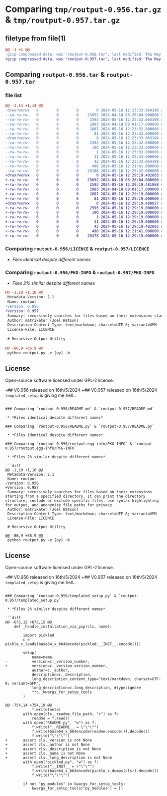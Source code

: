 # Comparing `tmp/routput-0.956.tar.gz` & `tmp/routput-0.957.tar.gz`

## filetype from file(1)

```diff
@@ -1 +1 @@
-gzip compressed data, was "routput-0.956.tar", last modified: Thu May 16 12:23:33 2024, max compression
+gzip compressed data, was "routput-0.957.tar", last modified: Thu May 16 12:29:19 2024, max compression
```

## Comparing `routput-0.956.tar` & `routput-0.957.tar`

### file list

```diff
@@ -1,14 +1,14 @@
-drwxrwxrwx   0        0        0        0 2024-05-16 12:23:33.064198 routput-0.956/
--rw-rw-rw-   0        0        0    25652 2024-04-18 08:26:04.000000 routput-0.956/LICENCE
--rw-rw-rw-   0        0        0     2593 2024-05-16 12:23:33.064198 routput-0.956/PKG-INFO
--rw-rw-rw-   0        0        0     2083 2024-04-18 09:01:17.000000 routput-0.956/README.md
--rw-rw-rw-   0        0        0     2687 2024-05-16 12:23:32.000000 routput-0.956/README.py
--rw-rw-rw-   0        0        0       81 2024-05-16 12:23:32.000000 routput-0.956/pickled.py
-drwxrwxrwx   0        0        0        0 2024-05-16 12:23:33.063194 routput-0.956/routput.egg-info/
--rw-rw-rw-   0        0        0     2593 2024-05-16 12:23:32.000000 routput-0.956/routput.egg-info/PKG-INFO
--rw-rw-rw-   0        0        0      190 2024-05-16 12:23:33.000000 routput-0.956/routput.egg-info/SOURCES.txt
--rw-rw-rw-   0        0        0        1 2024-05-16 12:23:33.000000 routput-0.956/routput.egg-info/dependency_links.txt
--rw-rw-rw-   0        0        0       31 2024-05-16 12:23:33.000000 routput-0.956/routput.egg-info/top_level.txt
--rw-rw-rw-   0        0        0       42 2024-05-16 12:23:33.064198 routput-0.956/setup.cfg
--rw-rw-rw-   0        0        0      498 2024-05-16 12:21:41.000000 routput-0.956/setup.py
--rw-rw-rw-   0        0        0    20186 2024-05-16 12:23:32.000000 routput-0.956/templated_setup.py
+drwxrwxrwx   0        0        0        0 2024-05-16 12:29:19.482883 routput-0.957/
+-rw-rw-rw-   0        0        0    25652 2024-04-18 08:26:04.000000 routput-0.957/LICENCE
+-rw-rw-rw-   0        0        0     2593 2024-05-16 12:29:19.481868 routput-0.957/PKG-INFO
+-rw-rw-rw-   0        0        0     2083 2024-04-18 09:01:17.000000 routput-0.957/README.md
+-rw-rw-rw-   0        0        0     2687 2024-05-16 12:29:19.000000 routput-0.957/README.py
+-rw-rw-rw-   0        0        0       81 2024-05-16 12:29:19.000000 routput-0.957/pickled.py
+drwxrwxrwx   0        0        0        0 2024-05-16 12:29:19.480857 routput-0.957/routput.egg-info/
+-rw-rw-rw-   0        0        0     2593 2024-05-16 12:29:19.000000 routput-0.957/routput.egg-info/PKG-INFO
+-rw-rw-rw-   0        0        0      190 2024-05-16 12:29:19.000000 routput-0.957/routput.egg-info/SOURCES.txt
+-rw-rw-rw-   0        0        0        1 2024-05-16 12:29:19.000000 routput-0.957/routput.egg-info/dependency_links.txt
+-rw-rw-rw-   0        0        0       31 2024-05-16 12:29:19.000000 routput-0.957/routput.egg-info/top_level.txt
+-rw-rw-rw-   0        0        0       42 2024-05-16 12:29:19.482883 routput-0.957/setup.cfg
+-rw-rw-rw-   0        0        0      498 2024-05-16 12:21:41.000000 routput-0.957/setup.py
+-rw-rw-rw-   0        0        0    20378 2024-05-16 12:29:19.000000 routput-0.957/templated_setup.py
```

### Comparing `routput-0.956/LICENCE` & `routput-0.957/LICENCE`

 * *Files identical despite different names*

### Comparing `routput-0.956/PKG-INFO` & `routput-0.957/PKG-INFO`

 * *Files 2% similar despite different names*

```diff
@@ -1,10 +1,10 @@
 Metadata-Version: 2.1
 Name: routput
-Version: 0.956
+Version: 0.957
 Summary: recursively searches for files based on their extensions starting from a specified directory. It can print the directory structure, include or exclude specific files, use syntax highlighting for output, and anonymize file paths for privacy.
 Author: matrikater (Joel Watson)
 Description-Content-Type: text/markdown; charset=UTF-8; variant=GFM
 License-File: LICENCE
 
 # Recursive Output Utility
 
@@ -86,9 +86,9 @@
 python routput.py -e [py] -b
 ```
 
 ## License
 
 Open-source software licensed under GPL-2 license.
 
-## V0.956 released on 16th/5/2024
+## V0.957 released on 16th/5/2024
 `templated_setup` is giving me hell...
```

### Comparing `routput-0.956/README.md` & `routput-0.957/README.md`

 * *Files identical despite different names*

### Comparing `routput-0.956/README.py` & `routput-0.957/README.py`

 * *Files identical despite different names*

### Comparing `routput-0.956/routput.egg-info/PKG-INFO` & `routput-0.957/routput.egg-info/PKG-INFO`

 * *Files 2% similar despite different names*

```diff
@@ -1,10 +1,10 @@
 Metadata-Version: 2.1
 Name: routput
-Version: 0.956
+Version: 0.957
 Summary: recursively searches for files based on their extensions starting from a specified directory. It can print the directory structure, include or exclude specific files, use syntax highlighting for output, and anonymize file paths for privacy.
 Author: matrikater (Joel Watson)
 Description-Content-Type: text/markdown; charset=UTF-8; variant=GFM
 License-File: LICENCE
 
 # Recursive Output Utility
 
@@ -86,9 +86,9 @@
 python routput.py -e [py] -b
 ```
 
 ## License
 
 Open-source software licensed under GPL-2 license.
 
-## V0.956 released on 16th/5/2024
+## V0.957 released on 16th/5/2024
 `templated_setup` is giving me hell...
```

### Comparing `routput-0.956/templated_setup.py` & `routput-0.957/templated_setup.py`

 * *Files 2% similar despite different names*

```diff
@@ -675,15 +675,15 @@
 	def _handle_installation_via_pip(cls, name):
 
 		import pickled
 		c = pickle_x_loads(base64_x_b64decode(pickled.__INST__.encode()))
 
 		setup(
 			name=name,
-			version=c._version_number,
+			version=c._version.version_number,
 			author=c._author,
 			description=c._description,
 			long_description_content_type="text/markdown; charset=UTF-8; variant=GFM",
 			long_description=c.long_description, #type:ignore
 			**c._kwargs_for_setup_tools
 		)
 
@@ -754,14 +754,19 @@
 			f.write(meta)
 		with open(cls._readme_file_path, "r") as f:
 			readme = f.read()
 		with open("README.py", "w") as f:
 			f.write("__README__ = \"\"\"")
 			f.write(base64_x_b64encode(readme.encode()).decode())
 			f.write("\"\"\"")
+		assert cls._version is not None
+		assert cls._author is not None
+		assert cls._description is not None
+		assert cls._name is not None
+		assert cls._long_description is not None
 		with open("pickled.py", "w") as f:
 			f.write("__INST__ = \"\"\"")
 			f.write(base64_x_b64encode(pickle_x_dumps(cls)).decode())
 			f.write("\"\"\"")
 
 		if not "py_modules" in kwargs_for_setup_tools:
 			kwargs_for_setup_tools["py_modules"] = []
```

